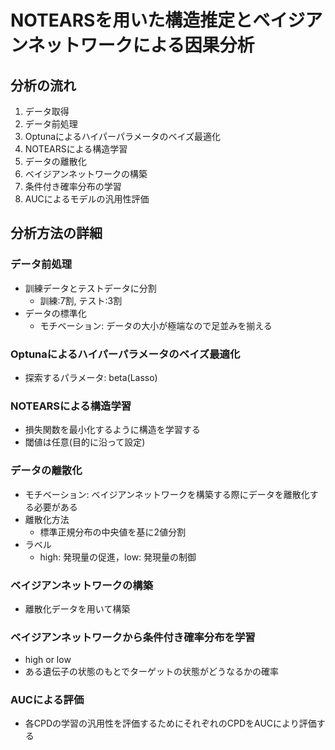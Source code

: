 # NOTEARSを用いた構造推定とベイジアンネットワークによる因果分析

## 分析の流れ
1. データ取得
2. データ前処理
3. Optunaによるハイパーパラメータのベイズ最適化
4. NOTEARSによる構造学習
5. データの離散化
6. ベイジアンネットワークの構築
7. 条件付き確率分布の学習
8. AUCによるモデルの汎用性評価

## 分析方法の詳細
### データ前処理
- 訓練データとテストデータに分割
    - 訓練:7割, テスト:3割
- データの標準化
    - モチベーション: データの大小が極端なので足並みを揃える

### Optunaによるハイパーパラメータのベイズ最適化
- 探索するパラメータ: beta(Lasso)

### NOTEARSによる構造学習
- 損失関数を最小化するように構造を学習する
- 閾値は任意(目的に沿って設定)

### データの離散化
- モチベーション: ベイジアンネットワークを構築する際にデータを離散化する必要がある
- 離散化方法
    - 標準正規分布の中央値を基に2値分割
- ラベル
    - high: 発現量の促進，low: 発現量の制御

### ベイジアンネットワークの構築
- 離散化データを用いて構築

### ベイジアンネットワークから条件付き確率分布を学習
- high or low
- ある遺伝子の状態のもとでターゲットの状態がどうなるかの確率

### AUCによる評価
- 各CPDの学習の汎用性を評価するためにそれぞれのCPDをAUCにより評価する